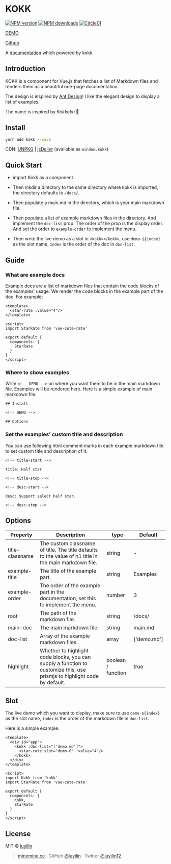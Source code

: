 # KOKK

[![NPM version](https://img.shields.io/npm/v/kokk.svg?style=flat)](https://npmjs.com/package/kokk) [![NPM downloads](https://img.shields.io/npm/dm/kokk.svg?style=flat)](https://npmjs.com/package/kokk) [![CircleCI](https://circleci.com/gh/luyilin/kokk/tree/master.svg?style=shield)](https://circleci.com/gh/luyilin/kokk/tree/master)

[DEMO](https://kokk.netlify.com/example/dist/)

[Github](https://github.com/luyilin/kokk)

A [documentation](https://vue-cute-rate.netlify.com/example/dist/) which powered by kokk.

## Introduction

KOKK is a component for Vue.js that fetches a list of Markdown files and renders them as a beautiful one-page documentation.

The design is inspired by [Ant Design](https://ant.design/components/rate/)! I like the elegant design to display a list of examples.

The name is inspired by *Kokkoku* 💃

## Install

```bash
yarn add kokk --save
```

CDN: [UNPKG](https://unpkg.com/kokk/) | [jsDelivr](https://cdn.jsdelivr.net/npm/kokk/) (available as `window.kokk`)

## Quick Start

* import Kokk as a component.

* Then mkdir a directory to the same directory where kokk is imported, the directory defaults to `/docs/`.

* Then populate a main.md in the directory, which is your main markdown file.

* Then populate a list of example markdown files in the directory. And implement the `doc-list` prop. The order of the prop is the display order. And set the order to `example-order` to implement the menu.

* Then write the live demo as a slot in `<kokk></kokk>`, use `demo-${index}` as the slot name, `index` is the order of the doc in `doc-list`.

## Guide

### What are example docs

Example docs are a list of markdown files that contain the code blocks of the examples' usage. We render the code blocks in the example part of the doc. For example:

```vue
<template>
  <star-rate :value="4"/>
</template>

<script>
import StarRate from 'vue-cute-rate'

export default {
  components: {
    StarRate
  }
}
</script>
```

### Where to show examples

Write `<!-- DEMO -->` on where you want them to be in the main markdown file. Examples will be rendered here. Here is a simple example of main markdown file.

```
## Install

<!-- DEMO -->

## Options

```

### Set the examples' custom title and description

You can use following html comment marks in each example markdown file to set custom title and description of it.

```
<!-- title-start -->

title: Half star

<!-- title-stop -->

<!-- desc-start -->

desc: Support select half star.

<!-- desc-stop -->
```

<!-- DEMO -->

## Options

| Property | Description | type | Default |
| -------- | ----------- | ---- | ------- |
| title-classname | The custom classname of title. The title defaults to the value of h1 title in the main markdown file. | string | - |
| example-title | The title of the example part. | string | Examples |
| example-order | The order of the example part in the documentation, set this to implement the menu. | number | 3 |
| root | The path of the markdown file. | string | /docs/ |
| main-doc | The main markdown file. | string | main.md |
| doc-list | Array of the example markdown files. | array | ['demo.md'] |
| highlight | Whether to highlight code blocks, you can supply a function to customize this, use prismjs to highlight code by default. | boolean / function | true |

## Slot

The live demo which you want to display, make sure to use `demo-${index}` as the slot name, `index` is the order of the markdown file in `doc-list`.

Here is a simple example:

```vue
<template>
  <div id="app">
    <kokk :doc-list="['demo.md']">
      <star-rate slot="demo-0" :value="4"/>
    </kokk>
  </div>
</template>

<script>
import Kokk from 'kokk'
import StarRate from 'vue-cute-rate'

export default {
  components: {
    Kokk,
    StarRate
  }
}
</script>
```

## License

MIT &copy; [luyilin](https://github.com/luyilin)

> [minemine.cc](https://minemine.cc) · GitHub [@luyilin](https://github.com/luyilin) · Twitter [@luyilin12](https://twitter.com/luyilin12)

